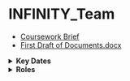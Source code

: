 # INFINITY_Team

- [Coursework Brief](https://vle.dmu.ac.uk/bbcswebdav/pid-5687216-dt-content-rid-11305925_1/courses/CTEC2902_2122_520/CTEC2902_Assignment_2_2021-2022%281%29.pdf)
- [First Draft of Documents.docx](https://github.com/DMU-CTEC2902-2022/INFINITY_Team/files/8337662/First.Draft.of.Documents.docx)



<details>
    <summary>  <b>Key Dates</b></summary><br/>
  
| Submission | Submission Date | Status |
| :---         |     :---:      |          ---: |
| Main System   | 15-April-2022     | <ul><li>[ ] Completed </li></ul>   |
| Presentation    | 24-Mar-2022       | <ul><li>[x] Completed </li></ul>      |

</details>
  
<details>
    <summary> <b>Roles</b></summary><br/>
  
| User | Their Role |
| --- | --- |
| [Ethan Frizzell](https://github.com/Frizzle15) | Developer |
| [Luke Lydiatt](https://github.com/LLydiatt) | System Analyst |
| [Kartik Sally](https://github.com/KartikSR7) | Developer |


  </details>
  
 
